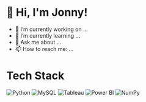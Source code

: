 # 👋 Hi, I'm Jonny!

- 🔭 I’m currently working on ...
- 🌱 I’m currently learning ...
- 💬 Ask me about ...
- 📫 How to reach me: ...

# Tech Stack

![Python](https://img.shields.io/badge/python-3670A0?style=for-the-badge&logo=python&logoColor=ffdd54) ![MySQL](https://img.shields.io/badge/mysql-4479A1.svg?style=for-the-badge&logo=mysql&logoColor=white) ![Tableau](https://img.shields.io/badge/Tableau-E97627?style=for-the-badge&logo=Tableau&logoColor=white) ![Power BI](https://img.shields.io/badge/PowerBI-F2C811?style=for-the-badge&logo=Power%20BI&logoColor=white) ![NumPy](https://img.shields.io/badge/numpy-%23013243.svg?style=for-the-badge&logo=numpy&logoColor=white) 
